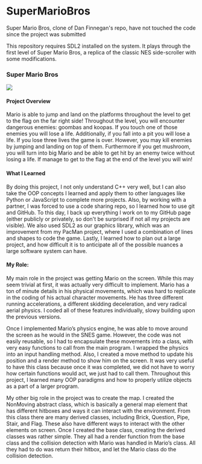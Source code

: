# SuperMarioBros
Super Mario Bros, clone of Dan Finnegan's repo, have not touched the code since the project was submitted

This repository requires SDL2 installed on the system. It plays through the first level of Super Mario Bros, 
a replica of the classic NES side-scroller with some modifications.

<h3 class="modal-title" id="myModalLabel">Super Mario Bros</h3>
        <img src="http://coryjbara.com/assets/images/mario2.jpg">
        <h4>Project Overview</h4>
        <p>Mario is able to jump and land on the platforms throughout the level to get to the flag on the far right side! Throughout the level, you will encounter dangerous enemies: goombas and koopas. If you touch one of those enemies you will lose a life. Additionally, if you fall into a pit you will lose a life. If you lose three lives the game is over. However, you may kill enemies by jumping and landing on top of them. Furthermore if you get mushroom, you will turn into big Mario and be able to get hit by an enemy twice without losing a life. If manage to get to the flag at the end of the level you will win!</p>
        <h4>What I Learned</h4>
        <p>By doing this project, I not only understand C++ very well, but I can also take the OOP concepts I learned and apply them to other languages like Python or JavaScript to complete more projects. Also, by working with a partner, I was forced to use a code sharing repo, so I learned how to use git and GitHub. To this day, I back up everything I work on to my GitHub page (either publicly or privately, so don't be surprised if not all my projects are visible). We also used SDL2 as our graphics library, which was an improvement from my PacMan project, where I used a combination of lines and shapes to code the game. Lastly, I learned how to plan out a large project, and how difficult it is to anticipate all of the possible nuances a large software system can have.</p>
        <h4>My Role:</h4>
        <p>My main role in the project was getting Mario on the screen. While this may seem trivial at first, it was actually very difficult to implement. Mario has a ton of minute details in his physical movements, which was hard to replicate in the coding of his actual character movements. He has three different running accelerations, a different skidding deceleration, and very radical aerial physics. I coded all of these features individually, slowy building upon the previous versions.</p>
        <p>Once I implemented Mario’s physics engine, he was able to move around the screen as he would in the SNES game. However, the code was not easily reusable, so I had to encapsulate these movements into a class, with very easy functions to call from the main program. I wrapped the physics into an input handling method. Also, I created a move method to update his position and a render method to show him on the screen. It was very useful to have this class because once it was completed, we did not have to worry how certain functions would act, we just had to call them. Throughout this project, I learned many OOP paradigms and how to properly utilize objects as a part of a larger program.</p>
        <p>My other big role in the project was to create the map. I created the NonMoving abstract class, which is basically a general map element that has different hitboxes and ways it can interact with the environment. From this class there are many derived classes, including Brick, Question, Pipe, Stair, and Flag. These also have different ways to interact with the other elements on screen. Once I created the base class, creating the derived classes was rather simple. They all had a render function from the base class and the collision detection with Mario was handled in Mario’s class. All they had to do was return their hitbox, and let the Mario class do the collision detection.</p>
